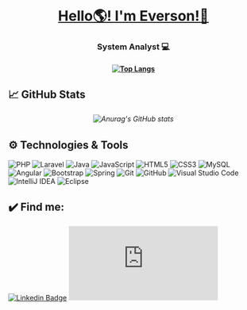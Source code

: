 <h1 align="center">
    <a href="https://pt-br.reactjs.org/">Hello🌎! I'm Everson!👋</a>
</h1>

<h3 align="center">

<p> System Analyst 💻 </p>

</h3>

<h4 align="center">

[![Top Langs](https://github-readme-stats.vercel.app/api/top-langs/?username=eversonfx&langs_count=8)](https://github.com/eversonfx)

## 📈 GitHub Stats
</h4>

<h6 align="center">

![Anurag's GitHub stats](https://github-readme-stats.vercel.app/api?username=eversonfx&theme=algolia&show_icons=true)

</h6>

## ⚙️ Technologies & Tools

![PHP](https://img.shields.io/badge/php-%23777BB4.svg?style=for-the-badge&logo=php&logoColor=white)
![Laravel](https://img.shields.io/badge/laravel-%23FF2D20.svg?style=for-the-badge&logo=laravel&logoColor=white)
![Java](https://img.shields.io/badge/java-%23ED8B00.svg?style=for-the-badge&logo=java&logoColor=white)
![JavaScript](https://img.shields.io/badge/javascript-%23323330.svg?style=for-the-badge&logo=javascript&logoColor=%23F7DF1E)
![HTML5](https://img.shields.io/badge/html5-%23E34F26.svg?style=for-the-badge&logo=html5&logoColor=white)
![CSS3](https://img.shields.io/badge/css3-%231572B6.svg?style=for-the-badge&logo=css3&logoColor=white)
![MySQL](https://img.shields.io/badge/mysql-%2300f.svg?style=for-the-badge&logo=mysql&logoColor=white)
![Angular](https://img.shields.io/badge/angular-%23DD0031.svg?style=for-the-badge&logo=angular&logoColor=white)
![Bootstrap](https://img.shields.io/badge/bootstrap-%23563D7C.svg?style=for-the-badge&logo=bootstrap&logoColor=white)
![Spring](https://img.shields.io/badge/spring-%236DB33F.svg?style=for-the-badge&logo=spring&logoColor=white)
![Git](https://img.shields.io/badge/git-%23F05033.svg?style=for-the-badge&logo=git&logoColor=white)
![GitHub](https://img.shields.io/badge/github-%23121011.svg?style=for-the-badge&logo=github&logoColor=white)
![Visual Studio Code](https://img.shields.io/badge/Visual%20Studio%20Code-0078d7.svg?style=for-the-badge&logo=visual-studio-code&logoColor=white)
![IntelliJ IDEA](https://img.shields.io/badge/IntelliJIDEA-000000.svg?style=for-the-badge&logo=intellij-idea&logoColor=white)
![Eclipse](https://img.shields.io/badge/Eclipse-FE7A16.svg?style=for-the-badge&logo=Eclipse&logoColor=white)

## ✔️ Find me:

[![Linkedin Badge](https://img.shields.io/badge/-LinkedIn-blue?style=flat-square&logo=Linkedin&logoColor=white&link=https://www.linkedin.com/in/everson-felix-leite/)](https://www.linkedin.com/in/everson-felix-leite/)
[![Outlook Badge](https://img.shields.io/badge/-✉️Hotmail-blue?style=flat-square&logo=Outlook&logoColor=white&link=mailto:eversonfelix_mb@hotmail.com)](mailto:eversonfelix_mb@hotmail.com)
